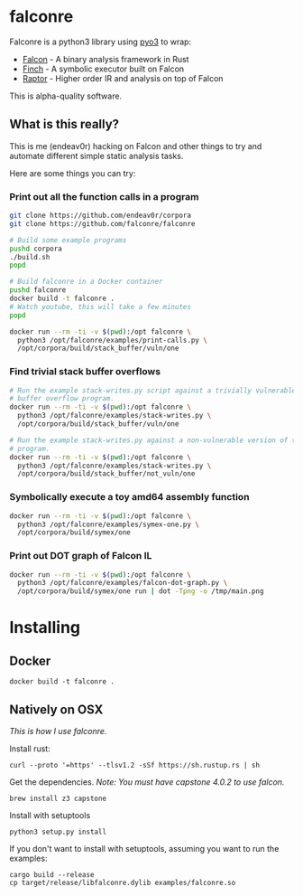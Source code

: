 # falconre

Falconre is a python3 library using [pyo3](https://github.com/PyO3/pyo3) to wrap:

  * [Falcon](https://github.com/falconre/falcon) - A binary analysis framework in Rust
  * [Finch](https://github.com/falconre/finch) - A symbolic executor built on Falcon
  * [Raptor](https://github.com/falconre/raptor) - Higher order IR and analysis on top of Falcon

This is alpha-quality software.

## What is this really?

This is me (endeav0r) hacking on Falcon and other things to try and automate
different simple static analysis tasks.

Here are some things you can try:

### Print out all the function calls in a program

```bash
git clone https://github.com/endeav0r/corpora
git clone https://github.com/falconre/falconre

# Build some example programs
pushd corpora
./build.sh
popd

# Build falconre in a Docker container
pushd falconre
docker build -t falconre .
# Watch youtube, this will take a few minutes
popd

docker run --rm -ti -v $(pwd):/opt falconre \
  python3 /opt/falconre/examples/print-calls.py \
  /opt/corpora/build/stack_buffer/vuln/one

```

### Find trivial stack buffer overflows

```bash
# Run the example stack-writes.py script against a trivially vulnerable stack
# buffer overflow program.
docker run --rm -ti -v $(pwd):/opt falconre \
  python3 /opt/falconre/examples/stack-writes.py \
  /opt/corpora/build/stack_buffer/vuln/one

# Run the example stack-writes.py against a non-vulnerable version of the same
# program.
docker run --rm -ti -v $(pwd):/opt falconre \
  python3 /opt/falconre/examples/stack-writes.py \
  /opt/corpora/build/stack_buffer/not_vuln/one
```

### Symbolically execute a toy amd64 assembly function

```bash
docker run --rm -ti -v $(pwd):/opt falconre \
  python3 /opt/falconre/examples/symex-one.py \
  /opt/corpora/build/symex/one
```

### Print out DOT graph of Falcon IL

```bash
docker run --rm -ti -v $(pwd):/opt falconre \
  python3 /opt/falconre/examples/falcon-dot-graph.py \
  /opt/corpora/build/symex/one run | dot -Tpng -o /tmp/main.png
```

# Installing

## Docker

```
docker build -t falconre .
```

## Natively on OSX

_This is how I use falconre._

Install rust:

```
curl --proto '=https' --tlsv1.2 -sSf https://sh.rustup.rs | sh
```

Get the dependencies. _Note: You must have capstone 4.0.2 to use falcon._

```
brew install z3 capstone
```

Install with setuptools

```
python3 setup.py install
```

If you don't want to install with setuptools, assuming you want to run the
examples:

```
cargo build --release
cp target/release/libfalconre.dylib examples/falconre.so
```